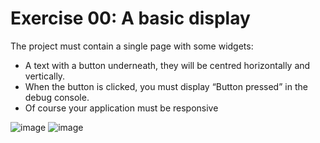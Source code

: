 # Exercise 00: A basic display

The project must contain a single page with some widgets:
- A text with a button underneath, they will be centred horizontally and vertically.
- When the button is clicked, you must display “Button pressed” in the debug console.
- Of course your application must be responsive

![image](https://github.com/sansho88/calculator/assets/1939201/9bc57487-0342-425e-a7ab-58579fa27178)
![image](https://github.com/sansho88/calculator/assets/1939201/39701769-7763-41d5-945a-65d1bb6996ff)
